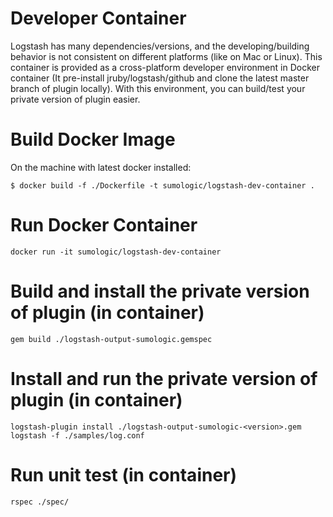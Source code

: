 # Developer Container
Logstash has many dependencies/versions, and the developing/building behavior is not consistent on different platforms (like on Mac or Linux). This container is provided as a cross-platform developer environment in Docker container (It pre-install jruby/logstash/github and clone the latest master branch of plugin locally). With this environment, you can build/test your private version of plugin easier.

# Build Docker Image
On the machine with latest docker installed:
```
$ docker build -f ./Dockerfile -t sumologic/logstash-dev-container .
```

# Run Docker Container
```
docker run -it sumologic/logstash-dev-container
```

# Build and install the private version of plugin (in container)
```
gem build ./logstash-output-sumologic.gemspec
```

# Install and run the private version of plugin (in container)
```
logstash-plugin install ./logstash-output-sumologic-<version>.gem
logstash -f ./samples/log.conf
```

# Run unit test (in container)
```
rspec ./spec/
```